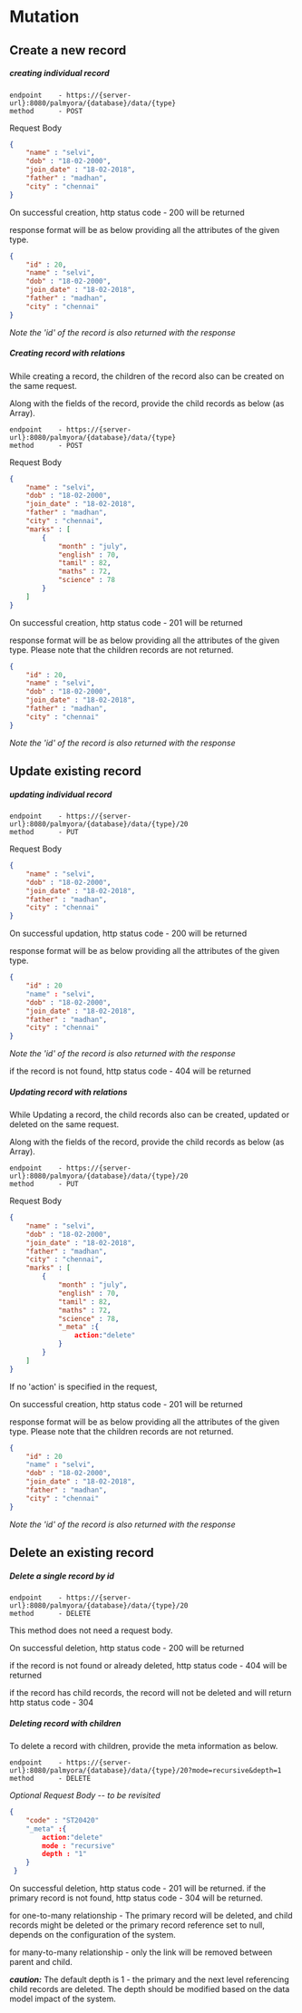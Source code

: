 # Mutation

## Create a new record

##### creating individual record

```
endpoint 	- https://{server-url}:8080/palmyora/{database}/data/{type}
method 		- POST
```

Request Body

```json
{
    "name" : "selvi",
    "dob" : "18-02-2000",
    "join_date" : "18-02-2018", 
    "father" : "madhan",
    "city" : "chennai"
}
```



On successful creation, http status code - 200 will be returned

response format will be as below providing all the attributes of the given type.

```json
{
    "id" : 20,
    "name" : "selvi",
    "dob" : "18-02-2000",
    "join_date" : "18-02-2018", 
    "father" : "madhan",
    "city" : "chennai"
}
```

*Note the 'id' of the record is also returned with the response*





##### Creating record with relations

While creating a record, the children of the record also can be created on the same request. 

Along with the fields of the record, provide the child records as below (as Array).

```
endpoint 	- https://{server-url}:8080/palmyora/{database}/data/{type}
method 		- POST
```

Request Body

```json
{
    "name" : "selvi",
    "dob" : "18-02-2000",
    "join_date" : "18-02-2018", 
    "father" : "madhan",
    "city" : "chennai", 
    "marks" : [
        {
            "month" : "july",
            "english" : 70,
            "tamil" : 82,
            "maths" : 72,
            "science" : 78
        }
    ]
}
```



On successful creation, http status code - 201 will be returned

response format will be as below providing all the attributes of the given type. Please note that the children records are not returned.

```json
{
    "id" : 20,
    "name" : "selvi",
    "dob" : "18-02-2000",
    "join_date" : "18-02-2018", 
    "father" : "madhan",
    "city" : "chennai"
}
```

*Note the 'id' of the record is also returned with the response*





## Update existing record

##### updating individual record

```
endpoint 	- https://{server-url}:8080/palmyora/{database}/data/{type}/20
method 		- PUT
```

Request Body

```json
{
	"name" : "selvi",
	"dob" : "18-02-2000",
	"join_date" : "18-02-2018", 
    "father" : "madhan",
    "city" : "chennai"
}
```



On successful updation, http status code - 200 will be returned

response format will be as below providing all the attributes of the given type.

```json
{
    "id" : 20
	"name" : "selvi",
	"dob" : "18-02-2000",
	"join_date" : "18-02-2018", 
    "father" : "madhan",
    "city" : "chennai"
}
```

*Note the 'id' of the record is also returned with the response*

if the record is not found, http status code - 404 will be returned



##### Updating record with relations

While Updating a record, the child records also can be created, updated or deleted on the same request. 

Along with the fields of the record, provide the child records as below (as Array).

```
endpoint 	- https://{server-url}:8080/palmyora/{database}/data/{type}/20
method 		- PUT
```

Request Body

```json
{
	"name" : "selvi",
	"dob" : "18-02-2000",
	"join_date" : "18-02-2018", 
    "father" : "madhan",
    "city" : "chennai", 
    "marks" : [
        {
            "month" : "july",
        	"english" : 70,
        	"tamil" : 82,
        	"maths" : 72,
        	"science" : 78, 
            "_meta" :{
                action:"delete"
            }
        }
    ]
}
```

If no 'action' is specified in the request, 



On successful creation, http status code - 201 will be returned

response format will be as below providing all the attributes of the given type. Please note that the children records are not returned.

```json
{
    "id" : 20
	"name" : "selvi",
	"dob" : "18-02-2000",
	"join_date" : "18-02-2018", 
    "father" : "madhan",
    "city" : "chennai"
}
```

*Note the 'id' of the record is also returned with the response*





## Delete an existing record

##### Delete a single record by id

```
endpoint 	- https://{server-url}:8080/palmyora/{database}/data/{type}/20
method 		- DELETE
```

This method does not need a request body. 



On successful deletion, http status code - 200 will be returned



if the record is not found or already deleted, http status code - 404 will be returned

if the record has child records, the record will not be deleted and will return http status code - 304



##### Deleting record with children

To delete a record with children, provide the meta information as below.

```
endpoint 	- https://{server-url}:8080/palmyora/{database}/data/{type}/20?mode=recursive&depth=1
method 		- DELETE
```



*Optional Request Body --  to be revisited*

```json
{
    "code" : "ST20420"
    "_meta" :{
        action:"delete"
        mode : "recursive"
        depth : "1"
    }
 }
```

On successful deletion, http status code - 201 will be returned.
if the primary record is not found, http status code - 304 will be returned.

for one-to-many relationship - The primary record will be deleted, and child records might be deleted or the primary record reference set to null, depends on the configuration of the system.

for many-to-many relationship - only the link will be removed between parent and child.



***caution:*** The default depth is 1 - the primary and the next level referencing child records are deleted. The depth should be modified based on the data model impact of the system.